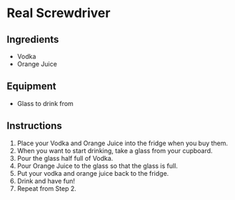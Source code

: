# Real Screwdriver

## Ingredients

* Vodka
* Orange Juice

## Equipment

* Glass to drink from

## Instructions

1. Place your Vodka and Orange Juice into the fridge when you buy them.
2. When you want to start drinking, take a glass from your cupboard.
3. Pour the glass half full of Vodka.
4. Pour Orange Juice to the glass so that the glass is full.
5. Put your vodka and orange juice back to the fridge.
6. Drink and have fun!
7. Repeat from Step 2.

